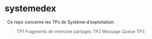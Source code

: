 # systemedex
`
  Ce repo concerne les TPs de Système d'exploitation.

> TP1 Fragments de mémoire partagés 
> TP2 Message Queue
> TP3 
`
